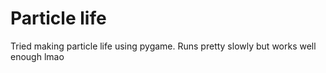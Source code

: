 # Particle life
Tried making particle life using pygame. Runs pretty slowly but works well enough lmao


